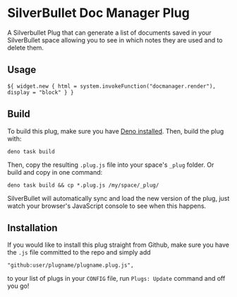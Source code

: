 
# SilverBullet Doc Manager Plug

A Silverbullet Plug that can generate a list of documents saved in your SilverBullet space allowing you to see in which notes they are used and to delete them.

## Usage

```
${ widget.new { html = system.invokeFunction("docmanager.render"), display = "block" } }
```

## Build
To build this plug, make sure you have [Deno installed](https://docs.deno.com/runtime/). Then, build the plug with:

```shell
deno task build
```

Then, copy the resulting `.plug.js` file into your space's `_plug` folder. Or build and copy in one command:

```shell
deno task build && cp *.plug.js /my/space/_plug/
```

SilverBullet will automatically sync and load the new version of the plug, just watch your browser's JavaScript console to see when this happens.

## Installation
If you would like to install this plug straight from Github, make sure you have the `.js` file committed to the repo and simply add

```
"github:user/plugname/plugname.plug.js",
```

to your list of plugs in your `CONFIG` file, run `Plugs: Update` command and off you go!
